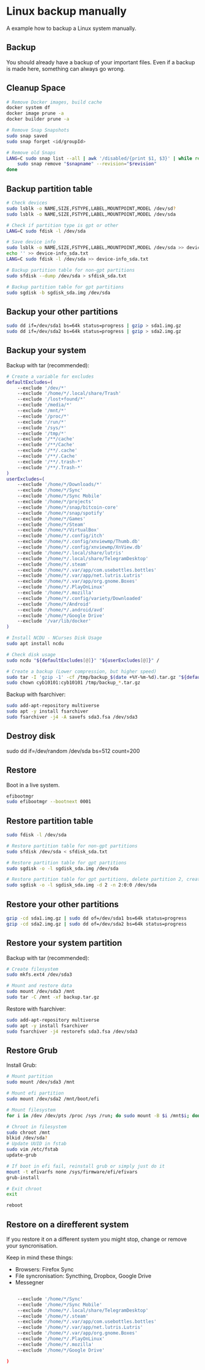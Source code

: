 # Linux backup manually

A example how to backup a Linux system manually.

## Backup

You should already have a backup of your important files.
Even if a backup is made here, something can always go wrong.

## Cleanup Space

```bash
# Remove Docker images, build cache
docker system df
docker image prune -a
docker builder prune -a

# Remove Snap Snapshots
sudo snap saved
sudo snap forget <id/groupId>

# Remove old Snaps
LANG=C sudo snap list --all | awk '/disabled/{print $1, $3}' | while read snapname revision; do
    sudo snap remove "$snapname" --revision="$revision"
done
```

## Backup partition table

```bash
# Check devices
sudo lsblk -o NAME,SIZE,FSTYPE,LABEL,MOUNTPOINT,MODEL /dev/sd?
sudo lsblk -o NAME,SIZE,FSTYPE,LABEL,MOUNTPOINT,MODEL /dev/sda

# Check if partition type is gpt or other
LANG=C sudo fdisk -l /dev/sda

# Save device info
sudo lsblk -o NAME,SIZE,FSTYPE,LABEL,MOUNTPOINT,MODEL /dev/sda >> device-info_sda.txt
echo '' >> device-info_sda.txt
LANG=C sudo fdisk -l /dev/sda >> device-info_sda.txt

# Backup partition table for non-gpt partitions
sudo sfdisk --dump /dev/sda > sfdisk_sda.txt

# Backup partition table for gpt partitions
sudo sgdisk -b sgdisk_sda.img /dev/sda
```

## Backup your other partitions

```bash
sudo dd if=/dev/sda1 bs=64k status=progress | gzip > sda1.img.gz
sudo dd if=/dev/sda2 bs=64k status=progress | gzip > sda2.img.gz
```

## Backup your system

Backup with tar (recommended):

```bash
# Create a variable for excludes
defaultExcludes=(
    --exclude '/dev/*'
    --exclude '/home/*/.local/share/Trash'
    --exclude '/lost+found/*'
    --exclude '/media/*'
    --exclude '/mnt/*'
    --exclude '/proc/*'
    --exclude '/run/*'
    --exclude '/sys/*'
    --exclude '/tmp/*'
    --exclude '/**/cache'
    --exclude '/**/Cache'
    --exclude '/**/.cache'
    --exclude '/**/.Cache'
    --exclude '/**/.trash-*'
    --exclude '/**/.Trash-*'
)
userExcludes=(
    --exclude '/home/*/Downloads/*'
    --exclude '/home/*/Sync'
    --exclude '/home/*/Sync Mobile'
    --exclude '/home/*/projects'
    --exclude '/home/*/snap/bitcoin-core'
    --exclude '/home/*/snap/spotify'
    --exclude '/home/*/Games'
    --exclude '/home/*/Steam'
    --exclude '/home/*/VirtualBox'
    --exclude '/home/*/.config/itch'
    --exclude '/home/*/.config/xnviewmp/Thumb.db'
    --exclude '/home/*/.config/xnviewmp/XnView.db'
    --exclude '/home/*/.local/share/lutris'
    --exclude '/home/*/.local/share/TelegramDesktop'
    --exclude '/home/*/.steam'
    --exclude '/home/*/.var/app/com.usebottles.bottles'
    --exclude '/home/*/.var/app/net.lutris.Lutris'
    --exclude '/home/*/.var/app/org.gnome.Boxes'
    --exclude '/home/*/.PlayOnLinux'
    --exclude '/home/*/.mozilla'
    --exclude '/home/*/.config/variety/Downloaded'
    --exclude '/home/*/Android'
    --exclude '/home/*/.android/avd'
    --exclude '/home/*/Google Drive'
    --exclude '/var/lib/docker'
)

# Install NCDU - NCurses Disk Usage
sudo apt install ncdu

# Check disk usage
sudo ncdu "${defaultExcludes[@]}" "${userExcludes[@]}" /

# Create a backup (Lower compression, but higher speed)
sudo tar -I 'gzip -1' -cf /tmp/backup_$(date +%Y-%m-%d).tar.gz "${defaultExcludes[@]}" "${userExcludes[@]}" /
sudo chown cyb10101:cyb10101 /tmp/backup_*.tar.gz
```

Backup with fsarchiver:

```bash
sudo add-apt-repository multiverse
sudo apt -y install fsarchiver
sudo fsarchiver -j4 -A savefs sda3.fsa /dev/sda3
```

## Destroy disk

sudo dd if=/dev/random /dev/sda bs=512 count=200

## Restore

Boot in a live system.

```bash
efibootmgr
sudo efibootmgr --bootnext 0001
```

## Restore partition table

```bash
sudo fdisk -l /dev/sda

# Restore partition table for non-gpt partitions
sudo sfdisk /dev/sda < sfdisk_sda.txt

# Restore partition table for gpt partitions
sudo sgdisk -o -l sgdisk_sda.img /dev/sda

# Restore partition table for gpt partitions, delete partition 2, create a new partition
sudo sgdisk -o -l sgdisk_sda.img -d 2 -n 2:0:0 /dev/sda
```

## Restore your other partitions

```bash
gzip -cd sda1.img.gz | sudo dd of=/dev/sda1 bs=64k status=progress
gzip -cd sda2.img.gz | sudo dd of=/dev/sda2 bs=64k status=progress
```

## Restore your system partition

Backup with tar (recommended):

```bash
# Create filesystem
sudo mkfs.ext4 /dev/sda3

# Mount and restore data
sudo mount /dev/sda3 /mnt
sudo tar -C /mnt -xf backup.tar.gz
```

Restore with fsarchiver:

```bash
sudo add-apt-repository multiverse
sudo apt -y install fsarchiver
sudo fsarchiver -j4 restorefs sda3.fsa /dev/sda3
```

## Restore Grub

Install Grub:

```bash
# Mount partition
sudo mount /dev/sda3 /mnt

# Mount efi partition
sudo mount /dev/sda2 /mnt/boot/efi 

# Mount filesystem
for i in /dev /dev/pts /proc /sys /run; do sudo mount -B $i /mnt$i; done

# Chroot in filesystem
sudo chroot /mnt
blkid /dev/sda?
# Update UUID in fstab
sudo vim /etc/fstab
update-grub

# If boot in efi fail, reinstall grub or simply just do it
mount -t efivarfs none /sys/firmware/efi/efivars
grub-install

# Exit chroot
exit

reboot
```

## Restore on a direfferent system

If you restore it on a different system you might stop, change or remove your syncronisation.

Keep in mind these things:

* Browsers: Firefox Sync
* File syncronisation: Syncthing, Dropbox, Google Drive
* Messegner

```bash

    --exclude '/home/*/Sync'
    --exclude '/home/*/Sync Mobile'
    --exclude '/home/*/.local/share/TelegramDesktop'
    --exclude '/home/*/.steam'
    --exclude '/home/*/.var/app/com.usebottles.bottles'
    --exclude '/home/*/.var/app/net.lutris.Lutris'
    --exclude '/home/*/.var/app/org.gnome.Boxes'
    --exclude '/home/*/.PlayOnLinux'
    --exclude '/home/*/.mozilla'
    --exclude '/home/*/Google Drive'

)
```
